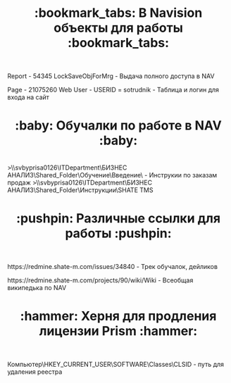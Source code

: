 <h1 align="center">:bookmark_tabs: В Navision объекты для работы :bookmark_tabs:</h1><br/>
<p>Report - 54345 LockSaveObjForMrg - Выдача полного доступа в NAV</p>
<p>Page - 21075260 Web User - USERID = sotrudnik - Таблица и логин для входа на сайт</p>
<h1 align="center">:baby: Обучалки по работе в NAV :baby:</h1><br/>
>\\svbyprisa0126\ITDepartment\БИЗНЕС АНАЛИЗ\Shared_Folder\Обучение\Введение\ - Инструкии по заказам продаж
>\\svbyprisa0126\ITDepartment\БИЗНЕС АНАЛИЗ\Shared_Folder\Инструкции\SHATE TMS
<h1 align="center">:pushpin: Различные ссылки для работы :pushpin:</h1><br/>
<p>https://redmine.shate-m.com/issues/34840 - Трек обучалок, дейликов</p>
<p>https://redmine.shate-m.com/projects/90/wiki/Wiki - Всеобщая википедька по NAV</p>
<h1 align="center">:hammer: Херня для продления лицензии Prism :hammer:</h1><br/>
<p>Компьютер\HKEY_CURRENT_USER\SOFTWARE\Classes\CLSID - путь для удаления реестра</p>
